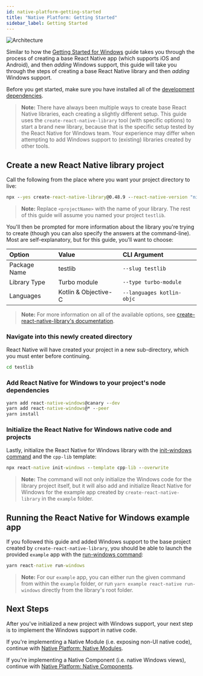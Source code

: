 ```yaml
---
id: native-platform-getting-started
title: "Native Platform: Getting Started"
sidebar_label: Getting Started
---
```


![Architecture](https://img.shields.io/badge/architecture-new_&_old-green)

Similar to how the [Getting Started for Windows](getting-started.md) guide takes you through the process of creating a base React Native app (which supports iOS and Android), and then *adding* Windows support, this guide will take you through the steps of creating a base React Native library and then *adding* Windows support.

Before you get started, make sure you have installed all of the [development dependencies](rnw-dependencies.md).

> **Note:** There have always been multiple ways to create base React Native libraries, each creating a slightly different setup. This guide uses the `create-react-native-library` tool (with specific options) to start a brand new library, because that is the specific setup tested by the React Native for Windows team. Your experience may differ when attempting to add Windows support to (existing) libraries created by other tools.

## Create a new React Native library project

Call the following from the place where you want your project directory to live:

<!-- Note, make sure `--react-native-version "XYZ"` are pointing to the correct NPM tags in the command below. -->

<!-- 1. For the next version (i.e. in docs/getting-started.md) use "nightly" for the RN version -->
<!-- 2. For stable versions in versioned_docs use the semantic version, i.e. "^0.73.0" for the RN version -->

<!-- See https://www.npmjs.com/package/react-native?activeTab=versions for the RN version tags. -->

```bat
npx --yes create-react-native-library@0.48.9 --react-native-version "nightly" <projectName>
```

> **Note:** Replace `<projectName>` with the name of your library. The rest of this guide will assume you named your project `testlib`.

You'll then be prompted for more information about the library you're trying to create (though you can also specify the answers at the command-line). Most are self-explanatory, but for this guide, you'll want to choose:

| Option | Value | CLI Argument |
|:-------|:-------|:-------------|
| Package Name | testlib | `--slug testlib` |
| Library Type | Turbo module | `--type turbo-module` |
| Languages | Kotlin & Objective-C | `--languages kotlin-objc` |

> **Note:** For more information on all of the available options, see [create-react-native-library's documentation](https://callstack.github.io/react-native-builder-bob).

### Navigate into this newly created directory

React Native will have created your project in a new sub-directory, which you must enter before continuing.

```bat
cd testlib
```

### Add React Native for Windows to your project's node dependencies

<!-- Note, make sure "version" is pointing to the correct react-native-windows NPM tag in the command below. -->

<!-- 1. For the next version (i.e. in docs/getting-started.md) use "canary" -->
<!-- 2. For other versions in versioned_docs use the version in the format "^0.XY.0" -->

```bat
yarn add react-native-windows@canary --dev
yarn add react-native-windows@* --peer
yarn install
```

### Initialize the React Native for Windows native code and projects

Lastly, initialize the React Native for Windows library with the [init-windows command](init-windows-cli.md) and the `cpp-lib` template:

```bat
npx react-native init-windows --template cpp-lib --overwrite
```

> **Note:** The command will not only initialize the Windows code for the library project itself, but it will also add and initialize React Native for Windows for the example app created by `create-react-native-library` in the `example` folder.

## Running the React Native for Windows example app

If you followed this guide and added Windows support to the base project created by `create-react-native-library`, you should be able to launch the provided `example` app with the [run-windows command](run-windows-cli.md):

```bat
yarn react-native run-windows
```

> **Note:** For our `example` app, you can either run the given command from within the `example` folder, or run `yarn example react-native run-windows` directly from the library's root folder.

## Next Steps

After you've initialized a new project with Windows support, your next step is to implement the Windows support in native code.

If you're implementing a Native Module (i.e. exposing non-UI native code), continue with [Native Platform: Native Modules](native-platform-modules.md).

If you're implementing a Native Component (i.e. native Windows views), continue with [Native Platform: Native Components](native-platform-components.md).

